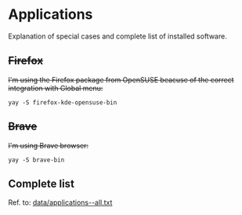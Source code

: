 # Applications
Explanation of special cases and complete list of installed software.

## ~~Firefox~~
~~I'm using the Firefox package from OpenSUSE beacuse of the correct integration with Global menu:~~
```
yay -S firefox-kde-opensuse-bin
```

## ~~Brave~~
~~I'm using Brave browser:~~
```
yay -S brave-bin
```

## Complete list
Ref. to: [data/applications--all.txt](https://github.com/mirkobrombin/myarchlinux/blob/master/data/applications--all.txt)
